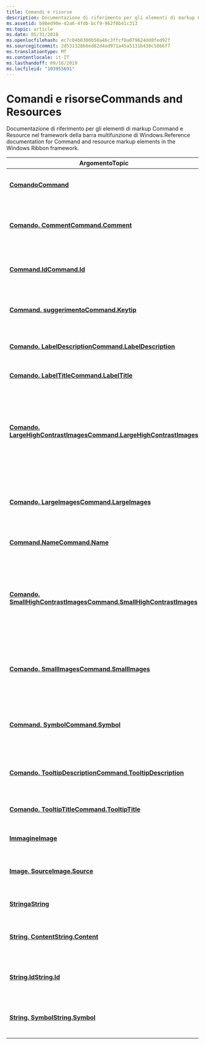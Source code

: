 ```yaml
---
title: Comandi e risorse
description: Documentazione di riferimento per gli elementi di markup Command e Resource nel framework della barra multifunzione di Windows.
ms.assetid: b98ed90e-d2a6-4fdb-bcf9-962f8b41c313
ms.topic: article
ms.date: 05/31/2018
ms.openlocfilehash: ec7c04b0300b50a46c3ffcf8a079624dd8fed92f
ms.sourcegitcommit: 2d531328b6ed82d4ad971a45a5131b430c5866f7
ms.translationtype: MT
ms.contentlocale: it-IT
ms.lasthandoff: 09/16/2019
ms.locfileid: "103955691"
---
```

# <a name="commands-and-resources"></a><span data-ttu-id="d0f5e-103">Comandi e risorse</span><span class="sxs-lookup"><span data-stu-id="d0f5e-103">Commands and Resources</span></span>

<span data-ttu-id="d0f5e-104">Documentazione di riferimento per gli elementi di markup Command e Resource nel framework della barra multifunzione di Windows.</span><span class="sxs-lookup"><span data-stu-id="d0f5e-104">Reference documentation for Command and resource markup elements in the Windows Ribbon framework.</span></span>



| <span data-ttu-id="d0f5e-105">Argomento</span><span class="sxs-lookup"><span data-stu-id="d0f5e-105">Topic</span></span>                                                                                            | <span data-ttu-id="d0f5e-106">Contenuto</span><span class="sxs-lookup"><span data-stu-id="d0f5e-106">Contents</span></span>                                                                                                                |
|--------------------------------------------------------------------------------------------------|-------------------------------------------------------------------------------------------------------------------------|
| [<span data-ttu-id="d0f5e-107">**Comando**</span><span class="sxs-lookup"><span data-stu-id="d0f5e-107">**Command**</span></span>](windowsribbon-element-command.md)                                                 | <span data-ttu-id="d0f5e-108">Rappresenta una definizione di comando.</span><span class="sxs-lookup"><span data-stu-id="d0f5e-108">Represents a Command definition.</span></span><br/>                                                                             |
| [<span data-ttu-id="d0f5e-109">**Comando. Comment**</span><span class="sxs-lookup"><span data-stu-id="d0f5e-109">**Command.Comment**</span></span>](windowsribbon-element-command-comment.md)                                 | <span data-ttu-id="d0f5e-110">Rappresenta un commento, o annotazione, per un comando.</span><span class="sxs-lookup"><span data-stu-id="d0f5e-110">Represents a comment, or annotation, for a Command.</span></span><br/>                                                          |
| [<span data-ttu-id="d0f5e-111">**Command.Id**</span><span class="sxs-lookup"><span data-stu-id="d0f5e-111">**Command.Id**</span></span>](windowsribbon-element-command-id.md)                                           | <span data-ttu-id="d0f5e-112">Rappresenta un ID univoco per un comando.</span><span class="sxs-lookup"><span data-stu-id="d0f5e-112">Represents a unique ID for a Command.</span></span><br/>                                                                        |
| [<span data-ttu-id="d0f5e-113">**Command. suggerimento**</span><span class="sxs-lookup"><span data-stu-id="d0f5e-113">**Command.Keytip**</span></span>](windowsribbon-element-command-keytip.md)                                   | <span data-ttu-id="d0f5e-114">Rappresenta il suggerimento tasto di ricerca per un controllo.</span><span class="sxs-lookup"><span data-stu-id="d0f5e-114">Represents the keytip for a control.</span></span><br/>                                                                         |
| [<span data-ttu-id="d0f5e-115">**Comando. LabelDescription**</span><span class="sxs-lookup"><span data-stu-id="d0f5e-115">**Command.LabelDescription**</span></span>](windowsribbon-element-command-labeldescription.md)               | <span data-ttu-id="d0f5e-116">Rappresenta una descrizione dell'etichetta.</span><span class="sxs-lookup"><span data-stu-id="d0f5e-116">Represents a label description.</span></span><br/>                                                                              |
| [<span data-ttu-id="d0f5e-117">**Comando. LabelTitle**</span><span class="sxs-lookup"><span data-stu-id="d0f5e-117">**Command.LabelTitle**</span></span>](windowsribbon-element-command-labeltitle.md)                           | <span data-ttu-id="d0f5e-118">Rappresenta il titolo di un'etichetta.</span><span class="sxs-lookup"><span data-stu-id="d0f5e-118">Represents a label title.</span></span><br/>                                                                                    |
| [<span data-ttu-id="d0f5e-119">**Comando. LargeHighContrastImages**</span><span class="sxs-lookup"><span data-stu-id="d0f5e-119">**Command.LargeHighContrastImages**</span></span>](windowsribbon-element-command-largehighcontrastimages.md) | <span data-ttu-id="d0f5e-120">Rappresenta un contenitore di immagini; in questo caso, immagini di grandi dimensioni da usare con impostazioni di sistema a contrasto elevato.</span><span class="sxs-lookup"><span data-stu-id="d0f5e-120">Represents a container of images; in this case, large images for use with high-contrast system settings.</span></span><br/>     |
| [<span data-ttu-id="d0f5e-121">**Comando. LargeImages**</span><span class="sxs-lookup"><span data-stu-id="d0f5e-121">**Command.LargeImages**</span></span>](windowsribbon-element-command-largeimages.md)                         | <span data-ttu-id="d0f5e-122">Rappresenta un contenitore di immagini; in questo caso, le immagini di grandi dimensioni.</span><span class="sxs-lookup"><span data-stu-id="d0f5e-122">Represents a container of images; in this case, large images.</span></span><br/>                                                |
| [<span data-ttu-id="d0f5e-123">**Command.Name**</span><span class="sxs-lookup"><span data-stu-id="d0f5e-123">**Command.Name**</span></span>](windowsribbon-element-command-name.md)                                       | <span data-ttu-id="d0f5e-124">Rappresenta il nome di un comando.</span><span class="sxs-lookup"><span data-stu-id="d0f5e-124">Represents the name of a Command.</span></span><br/>                                                                            |
| [<span data-ttu-id="d0f5e-125">**Comando. SmallHighContrastImages**</span><span class="sxs-lookup"><span data-stu-id="d0f5e-125">**Command.SmallHighContrastImages**</span></span>](windowsribbon-element-command-smallhighcontrastimages.md) | <span data-ttu-id="d0f5e-126">Rappresenta un contenitore di immagini; in questo caso, immagini di piccole dimensioni da usare con impostazioni di sistema a contrasto elevato.</span><span class="sxs-lookup"><span data-stu-id="d0f5e-126">Represents a container of images; in this case, small images for use with high-contrast system settings.</span></span><br/>     |
| [<span data-ttu-id="d0f5e-127">**Comando. SmallImages**</span><span class="sxs-lookup"><span data-stu-id="d0f5e-127">**Command.SmallImages**</span></span>](windowsribbon-element-command-smallimages.md)                         | <span data-ttu-id="d0f5e-128">Rappresenta un contenitore di immagini; in questo caso, immagini di piccole dimensioni.</span><span class="sxs-lookup"><span data-stu-id="d0f5e-128">Represents a container of images; in this case, small images.</span></span><br/>                                                |
| [<span data-ttu-id="d0f5e-129">**Command. Symbol**</span><span class="sxs-lookup"><span data-stu-id="d0f5e-129">**Command.Symbol**</span></span>](windowsribbon-element-command-symbol.md)                                   | <span data-ttu-id="d0f5e-130">Rappresenta il nome di un [**comando**](windowsribbon-element-command.md) a cui è possibile fare riferimento esternamente.</span><span class="sxs-lookup"><span data-stu-id="d0f5e-130">Represents the name of a [**Command**](windowsribbon-element-command.md) that can be referenced externally.</span></span><br/> |
| [<span data-ttu-id="d0f5e-131">**Comando. TooltipDescription**</span><span class="sxs-lookup"><span data-stu-id="d0f5e-131">**Command.TooltipDescription**</span></span>](windowsribbon-element-command-tooltipdescription.md)           | <span data-ttu-id="d0f5e-132">Rappresenta una descrizione della descrizione comando.</span><span class="sxs-lookup"><span data-stu-id="d0f5e-132">Represents a tooltip description.</span></span><br/>                                                                            |
| [<span data-ttu-id="d0f5e-133">**Comando. TooltipTitle**</span><span class="sxs-lookup"><span data-stu-id="d0f5e-133">**Command.TooltipTitle**</span></span>](windowsribbon-element-command-tooltiptitle.md)                       | <span data-ttu-id="d0f5e-134">Rappresenta il titolo di una descrizione comandi.</span><span class="sxs-lookup"><span data-stu-id="d0f5e-134">Represents a tooltip title.</span></span><br/>                                                                                  |
| [<span data-ttu-id="d0f5e-135">**Immagine**</span><span class="sxs-lookup"><span data-stu-id="d0f5e-135">**Image**</span></span>](windowsribbon-element-image.md)                                                     | <span data-ttu-id="d0f5e-136">Rappresenta un'immagine.</span><span class="sxs-lookup"><span data-stu-id="d0f5e-136">Represents an image.</span></span><br/>                                                                                         |
| [<span data-ttu-id="d0f5e-137">**Image. Source**</span><span class="sxs-lookup"><span data-stu-id="d0f5e-137">**Image.Source**</span></span>](windowsribbon-element-image-source.md)                                       | <span data-ttu-id="d0f5e-138">Rappresenta il percorso della directory di un'immagine.</span><span class="sxs-lookup"><span data-stu-id="d0f5e-138">Represents the directory path of an image.</span></span><br/>                                                                   |
| [<span data-ttu-id="d0f5e-139">**Stringa**</span><span class="sxs-lookup"><span data-stu-id="d0f5e-139">**String**</span></span>](windowsribbon-element-string.md)                                                   | <span data-ttu-id="d0f5e-140">Rappresenta una risorsa di stringa.</span><span class="sxs-lookup"><span data-stu-id="d0f5e-140">Represents a string resource.</span></span><br/>                                                                                |
| [<span data-ttu-id="d0f5e-141">**String. Content**</span><span class="sxs-lookup"><span data-stu-id="d0f5e-141">**String.Content**</span></span>](windowsribbon-element-string-content.md)                                   | <span data-ttu-id="d0f5e-142">Rappresenta il contenuto di una risorsa di stringa.</span><span class="sxs-lookup"><span data-stu-id="d0f5e-142">Represents the content of a string resource.</span></span><br/>                                                                 |
| [<span data-ttu-id="d0f5e-143">**String.Id**</span><span class="sxs-lookup"><span data-stu-id="d0f5e-143">**String.Id**</span></span>](windowsribbon-element-string-id.md)                                             | <span data-ttu-id="d0f5e-144">Rappresenta l'ID univoco di una risorsa di stringa.</span><span class="sxs-lookup"><span data-stu-id="d0f5e-144">Represents the unique ID of a string resource.</span></span><br/>                                                               |
| [<span data-ttu-id="d0f5e-145">**String. Symbol**</span><span class="sxs-lookup"><span data-stu-id="d0f5e-145">**String.Symbol**</span></span>](windowsribbon-element-string-symbol.md)                                     | <span data-ttu-id="d0f5e-146">Rappresenta il nome di una risorsa di stringa.</span><span class="sxs-lookup"><span data-stu-id="d0f5e-146">Represents the name of a string resource.</span></span><br/>                                                                    |



 

 

 





